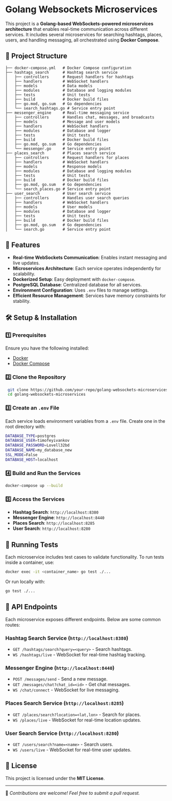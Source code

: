# Golang Websockets Microservices

This project is a **Golang-based WebSockets-powered microservices architecture** that enables real-time communication across different services. It includes several microservices for searching hashtags, places, users, and handling messaging, all orchestrated using **Docker Compose**.

## 📌 Project Structure

```
├── docker-compose.yml   # Docker Compose configuration
├── hashtags_search      # Hashtag search service
│   ├── controllers      # Request handlers for hashtags
│   ├── handlers         # WebSocket handlers
│   ├── models           # Data models
│   ├── modules          # Database and logging modules
│   ├── tests            # Unit tests
│   ├── build            # Docker build files
│   ├── go.mod, go.sum   # Go dependencies
│   └── search_hashtags.go # Service entry point
├── messenger_engine     # Real-time messaging service
│   ├── controllers      # Handles chat, messages, and broadcasts
│   ├── models           # Message and user models
│   ├── handlers         # WebSocket handlers
│   ├── modules          # Database and logger
│   ├── tests            # Unit tests
│   ├── build            # Docker build files
│   ├── go.mod, go.sum   # Go dependencies
│   └── messenger.go     # Service entry point
├── places_search        # Places search service
│   ├── controllers      # Request handlers for places
│   ├── handlers         # WebSocket handlers
│   ├── models           # Response models
│   ├── modules          # Database and logging modules
│   ├── tests            # Unit tests
│   ├── build            # Docker build files
│   ├── go.mod, go.sum   # Go dependencies
│   └── search_places.go # Service entry point
├── user_search          # User search service
│   ├── controllers      # Handles user search queries
│   ├── handlers         # WebSocket handlers
│   ├── models           # User models
│   ├── modules          # Database and logger
│   ├── tests            # Unit tests
│   ├── build            # Docker build files
│   ├── go.mod, go.sum   # Go dependencies
│   └── search.go        # Service entry point
```

## 🚀 Features

- **Real-time WebSockets Communication**: Enables instant messaging and live updates.
- **Microservices Architecture**: Each service operates independently for scalability.
- **Dockerized Setup**: Easy deployment with `docker-compose`.
- **PostgreSQL Database**: Centralized database for all services.
- **Environment Configuration**: Uses `.env` files to manage settings.
- **Efficient Resource Management**: Services have memory constraints for stability.

## 🛠️ Setup & Installation

### 1️⃣ Prerequisites
Ensure you have the following installed:
- [Docker](https://www.docker.com/get-started)
- [Docker Compose](https://docs.docker.com/compose/install/)

### 2️⃣ Clone the Repository
```sh
 git clone https://github.com/your-repo/golang-websockets-microservices.git
 cd golang-websockets-microservices
```

### 3️⃣ Create an `.env` File
Each service loads environment variables from a `.env` file. Create one in the root directory with:
```sh
DATABASE_TYPE=postgres
DATABASE_USER=timofeyivankov
DATABASE_PASSWORD=Lovell32bd
DATABASE_NAME=my_database_new
SSL_MODE=False
DATABASE_HOST=localhost
```

### 4️⃣ Build and Run the Services
```sh
docker-compose up --build
```

### 5️⃣ Access the Services
- **Hashtag Search**: `http://localhost:8380`
- **Messenger Engine**: `http://localhost:8440`
- **Places Search**: `http://localhost:8285`
- **User Search**: `http://localhost:8280`

## 🧪 Running Tests
Each microservice includes test cases to validate functionality. To run tests inside a container, use:
```sh
docker exec -it <container_name> go test ./...
```
Or run locally with:
```sh
go test ./...
```

## 🔧 API Endpoints
Each microservice exposes different endpoints. Below are some common routes:

### Hashtag Search Service (`http://localhost:8380`)
- `GET /hashtags/search?query=<query>` - Search hashtags.
- `WS /hashtags/live` - WebSocket for real-time hashtag tracking.

### Messenger Engine (`http://localhost:8440`)
- `POST /messages/send` - Send a new message.
- `GET /messages/chat?chat_id=<id>` - Get chat messages.
- `WS /chat/connect` - WebSocket for live messaging.

### Places Search Service (`http://localhost:8285`)
- `GET /places/search?location=<lat,lon>` - Search for places.
- `WS /places/live` - WebSocket for real-time location updates.

### User Search Service (`http://localhost:8280`)
- `GET /users/search?name=<name>` - Search users.
- `WS /users/live` - WebSocket for real-time user updates.

## 📜 License
This project is licensed under the **MIT License**.

---
🔹 *Contributions are welcome! Feel free to submit a pull request.*
